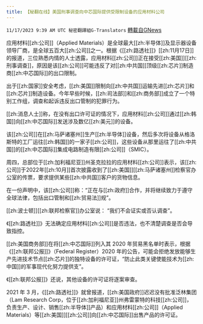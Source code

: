 ```yaml
---
title: 【秘翻在线】美国刑事调查向中芯国际提供受限制设备的应用材料公司
---
```

`11/17/2023 9:39 AM UTC 秘密翻譯組G-Translators` [轉載自GNews](https://gnews.org/articles/1987224)

应用材料[[zh:公司]]（Applied Materials）是全球最大[[zh:半导体]]及显示器设备领导厂商，是全球五百大[[zh:公司]]之一。根据《[[zh:路透社]]》[[zh:11月17日]]的报道，三位熟悉内情的人士透露，应用材料[[zh:公司]]正在接受[[zh:美国]][[zh:刑事调查]]，原因是该[[zh:公司]]可能违反了对[[zh:中共国]]顶级[[zh:芯片]]制造商[[zh:中芯国际]]的出口限制。

出于[[zh:国家]]安全考虑，[[zh:美国]]限制向[[zh:中共国]]运输先进[[zh:芯片]]和[[zh:芯片]]制造设备。今年早些时候，[[zh:司法部]]和[[zh:商务部]]成立了一个特别工作组，调查和起诉违反出口管制的犯罪行为。

[[zh:消息人士]]称，在没有出口许可证的情况下，应用材料[[zh:公司]]通过[[zh:韩国]]向[[zh:中芯国际]]发送涉及数亿[[zh:美元]]的设备。

该[[zh:公司]]在[[zh:马萨诸塞州]]生产[[zh:半导体]]设备，然后多次将设备从格洛斯特的工厂运往[[zh:韩国]]的一家子[[zh:公司]]，这些设备从那里运往了[[zh:中共国]]的[[zh:中芯国际]]集成电路制造有限[[zh:公司]]（SMIC）。

周四，总部位于[[zh:加利福尼亚]]州圣克拉拉的应用材料[[zh:公司]]表示，该[[zh:公司]]于2022年[[zh:10月]]首次披露收到了[[zh:美国]][[zh:马萨诸塞州]]检察官办公室的传票，要求提供某些[[zh:中共国]]客户的货物信息。

在一份声明中，该[[zh:公司]]称：“正在与[[zh:政府]]合作，并将继续致力于遵守全球法律，包括出口管制和[[zh:贸易法]]规”。

[[zh:波士顿]][[zh:联邦检察官]]办公室说： “我们不会证实或否认调查”。

《[[zh:路透社]]》无法确定应用材料[[zh:公司]]是否违法，也不清楚调查是否会导致指控。

[[zh:美国商务部]]在将[[zh:中芯国际]]列入其 2020 年贸易黑名单时表示，根据《[[zh:联邦公报]]》（Federal Register）2020 年的公告，可能会拒绝发放能够生产先进技术节点[[zh:芯片]]的独特设备的许可证，“防止此类关键使能技术为[[zh:中国]]的军事现代化努力提供支”。

《[[zh:联邦公报]]》还说，其他设备的许可证将逐案审查。

2021 年 3 月，《[[zh:路透社]]》就曾报道，[[zh:美国政府]]迟迟没有批准泛林集团（Lam Research Corp，位于[[zh:加利福尼亚]]州弗雷蒙特的科技[[zh:公司]]，负责生产、设计、销售[[zh:半导体]]产品）和应用材料[[zh:公司]]（Applied Materials）等[[zh:美国]][[zh:公司]]向[[zh:中芯国际]]出售产品的许可证。
